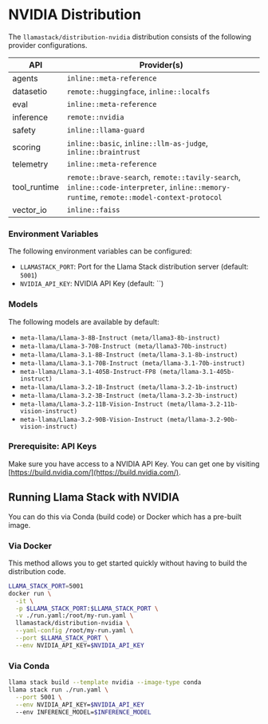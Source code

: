 # NVIDIA Distribution

The `llamastack/distribution-nvidia` distribution consists of the following provider configurations.

| API | Provider(s) |
|-----|-------------|
| agents | `inline::meta-reference` |
| datasetio | `remote::huggingface`, `inline::localfs` |
| eval | `inline::meta-reference` |
| inference | `remote::nvidia` |
| safety | `inline::llama-guard` |
| scoring | `inline::basic`, `inline::llm-as-judge`, `inline::braintrust` |
| telemetry | `inline::meta-reference` |
| tool_runtime | `remote::brave-search`, `remote::tavily-search`, `inline::code-interpreter`, `inline::memory-runtime`, `remote::model-context-protocol` |
| vector_io | `inline::faiss` |


### Environment Variables

The following environment variables can be configured:

- `LLAMASTACK_PORT`: Port for the Llama Stack distribution server (default: `5001`)
- `NVIDIA_API_KEY`: NVIDIA API Key (default: ``)

### Models

The following models are available by default:

- `meta-llama/Llama-3-8B-Instruct (meta/llama3-8b-instruct)`
- `meta-llama/Llama-3-70B-Instruct (meta/llama3-70b-instruct)`
- `meta-llama/Llama-3.1-8B-Instruct (meta/llama-3.1-8b-instruct)`
- `meta-llama/Llama-3.1-70B-Instruct (meta/llama-3.1-70b-instruct)`
- `meta-llama/Llama-3.1-405B-Instruct-FP8 (meta/llama-3.1-405b-instruct)`
- `meta-llama/Llama-3.2-1B-Instruct (meta/llama-3.2-1b-instruct)`
- `meta-llama/Llama-3.2-3B-Instruct (meta/llama-3.2-3b-instruct)`
- `meta-llama/Llama-3.2-11B-Vision-Instruct (meta/llama-3.2-11b-vision-instruct)`
- `meta-llama/Llama-3.2-90B-Vision-Instruct (meta/llama-3.2-90b-vision-instruct)`


### Prerequisite: API Keys

Make sure you have access to a NVIDIA API Key. You can get one by visiting [https://build.nvidia.com/](https://build.nvidia.com/).


## Running Llama Stack with NVIDIA

You can do this via Conda (build code) or Docker which has a pre-built image.

### Via Docker

This method allows you to get started quickly without having to build the distribution code.

```bash
LLAMA_STACK_PORT=5001
docker run \
  -it \
  -p $LLAMA_STACK_PORT:$LLAMA_STACK_PORT \
  -v ./run.yaml:/root/my-run.yaml \
  llamastack/distribution-nvidia \
  --yaml-config /root/my-run.yaml \
  --port $LLAMA_STACK_PORT \
  --env NVIDIA_API_KEY=$NVIDIA_API_KEY
```

### Via Conda

```bash
llama stack build --template nvidia --image-type conda
llama stack run ./run.yaml \
  --port 5001 \
  --env NVIDIA_API_KEY=$NVIDIA_API_KEY
  --env INFERENCE_MODEL=$INFERENCE_MODEL
```
